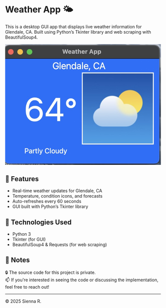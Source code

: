 # Weather App 🌤️

This is a desktop GUI app that displays live weather information for Glendale, CA. Built using Python’s Tkinter library and web scraping with BeautifulSoup4.

![Screenshot of the app](./Weatherapp.jpg)

## 🚀 Features
- Real-time weather updates for Glendale, CA
- Temperature, condition icons, and forecasts
- Auto-refreshes every 60 seconds
- GUI built with Python’s Tkinter library

## 🔧 Technologies Used
- Python 3
- Tkinter (for GUI)
- BeautifulSoup4 & Requests (for web scraping)

## 📌 Notes
🔒 The source code for this project is private.  
📫 If you're interested in seeing the code or discussing the implementation, feel free to reach out!

---

© 2025 Sienna R.
